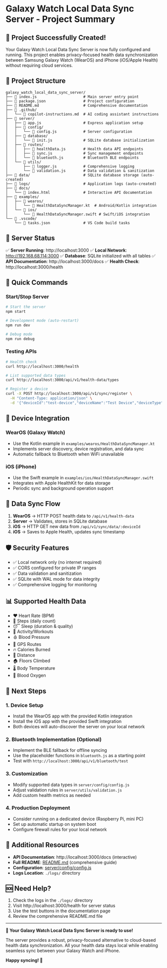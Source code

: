 # Galaxy Watch Local Data Sync Server - Project Summary

## 🎉 Project Successfully Created!

Your Galaxy Watch Local Data Sync Server is now fully configured and running. This project enables privacy-focused health data synchronization between Samsung Galaxy Watch (WearOS) and iPhone (iOS/Apple Health) without requiring cloud services.

## 📁 Project Structure

```
galaxy_watch_local_data_sync_server/
├── 📄 index.js                     # Main server entry point
├── 📄 package.json                 # Project configuration
├── 📄 README.md                    # Comprehensive documentation
├── 📂 .github/
│   └── 📄 copilot-instructions.md  # AI coding assistant instructions
├── 📂 server/
│   ├── 📄 app.js                   # Express application setup
│   ├── 📂 config/
│   │   └── 📄 config.js            # Server configuration
│   ├── 📂 database/
│   │   └── 📄 init.js              # SQLite database initialization
│   ├── 📂 routes/
│   │   ├── 📄 healthData.js        # Health data API endpoints
│   │   ├── 📄 sync.js              # Sync management endpoints
│   │   └── 📄 bluetooth.js         # Bluetooth BLE endpoints
│   └── 📂 utils/
│       ├── 📄 logger.js            # Comprehensive logging
│       └── 📄 validation.js        # Data validation & sanitization
├── 📂 data/                        # SQLite database storage (auto-created)
├── 📂 logs/                        # Application logs (auto-created)
├── 📂 docs/
│   └── 📄 index.html               # Interactive API documentation
├── 📂 examples/
│   ├── 📂 wearos/
│   │   └── 📄 HealthDataSyncManager.kt  # Android/Kotlin integration
│   └── 📂 ios/
│       └── 📄 HealthDataSyncManager.swift # Swift/iOS integration
└── 📂 .vscode/
    └── 📄 tasks.json               # VS Code build tasks
```

## 🚀 Server Status

✅ **Server Running**: http://localhost:3000
✅ **Local Network**: http://192.168.68.114:3000
✅ **Database**: SQLite initialized with all tables
✅ **API Documentation**: http://localhost:3000/docs
✅ **Health Check**: http://localhost:3000/health

## 🔧 Quick Commands

### Start/Stop Server

```bash
# Start the server
npm start

# Development mode (auto-restart)
npm run dev

# Debug mode
npm run debug
```

### Testing APIs

```bash
# Health check
curl http://localhost:3000/health

# List supported data types
curl http://localhost:3000/api/v1/health-data/types

# Register a device
curl -X POST http://localhost:3000/api/v1/sync/register \
  -H "Content-Type: application/json" \
  -d '{"deviceId":"test-device","deviceName":"Test Device","deviceType":"wearos"}'
```

## 📱 Device Integration

### WearOS (Galaxy Watch)

- Use the Kotlin example in `examples/wearos/HealthDataSyncManager.kt`
- Implements server discovery, device registration, and data sync
- Automatic fallback to Bluetooth when WiFi unavailable

### iOS (iPhone)

- Use the Swift example in `examples/ios/HealthDataSyncManager.swift`
- Integrates with Apple HealthKit for data storage
- Periodic sync and background operation support

## 🔄 Data Sync Flow

1. **WearOS** → HTTP POST health data to `/api/v1/health-data`
2. **Server** → Validates, stores in SQLite database
3. **iOS** → HTTP GET new data from `/api/v1/sync/data/:deviceId`
4. **iOS** → Saves to Apple Health, updates sync timestamp

## 🛡️ Security Features

- ✅ Local network only (no internet required)
- ✅ CORS configured for private IP ranges
- ✅ Data validation and sanitization
- ✅ SQLite with WAL mode for data integrity
- ✅ Comprehensive logging for monitoring

## 📊 Supported Health Data

- ❤️ Heart Rate (BPM)
- 👟 Steps (daily count)
- 😴 Sleep (duration & quality)
- 🏃 Activity/Workouts
- 🩸 Blood Pressure
- 📍 GPS Routes
- 🔥 Calories Burned
- 📏 Distance
- 🏠 Floors Climbed
- 🌡️ Body Temperature
- 💨 Blood Oxygen

## 🎯 Next Steps

### 1. Device Setup

- Install the WearOS app with the provided Kotlin integration
- Install the iOS app with the provided Swift integration
- Both devices will auto-discover the server on your local network

### 2. Bluetooth Implementation (Optional)

- Implement the BLE fallback for offline syncing
- Use the placeholder functions in `bluetooth.js` as a starting point
- Test with `http://localhost:3000/api/v1/bluetooth/test`

### 3. Customization

- Modify supported data types in `server/config/config.js`
- Adjust validation rules in `server/utils/validation.js`
- Add custom health metrics as needed

### 4. Production Deployment

- Consider running on a dedicated device (Raspberry Pi, mini PC)
- Set up automatic startup on system boot
- Configure firewall rules for your local network

## 📖 Additional Resources

- **API Documentation**: http://localhost:3000/docs (interactive)
- **Full README**: [README.md](README.md) (comprehensive guide)
- **Configuration**: [server/config/config.js](server/config/config.js)
- **Logs Location**: `./logs/` directory

## 🆘 Need Help?

1. Check the logs in the `./logs/` directory
2. Visit http://localhost:3000/health for server status
3. Use the test buttons in the documentation page
4. Review the comprehensive README.md file

---

**🌟 Your Galaxy Watch Local Data Sync Server is ready to use!**

The server provides a robust, privacy-focused alternative to cloud-based health data synchronization. All your health data stays local while enabling seamless sync between your Galaxy Watch and iPhone.

**Happy syncing! 🚀**
